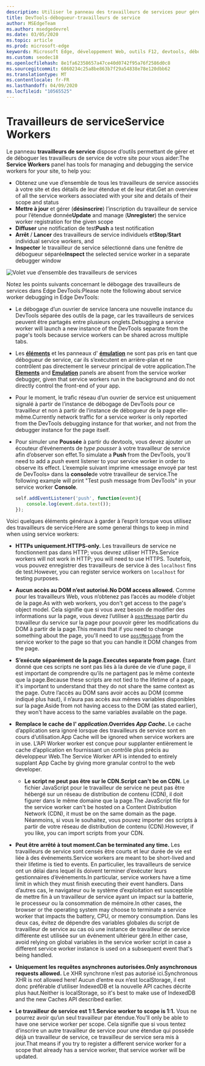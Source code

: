 ```yaml
---
description: Utiliser le panneau des travailleurs de services pour gérer et déboguer vos travailleurs de service
title: DevTools-débogueur-travailleurs de service
author: MSEdgeTeam
ms.author: msedgedevrel
ms.date: 03/05/2020
ms.topic: article
ms.prod: microsoft-edge
keywords: Microsoft Edge, développement Web, outils F12, devtools, débogueur, débogage, PWA, travailleur de service, API de cache
ms.custom: seodec18
ms.openlocfilehash: 8e1fa62358657a47ce40d0742f95a76f2586d0c8
ms.sourcegitcommit: 6860234c25a8be863b7f29a54838e78e120dbb62
ms.translationtype: MT
ms.contentlocale: fr-FR
ms.lasthandoff: 04/09/2020
ms.locfileid: "10565525"
---
```

# <span data-ttu-id="1d0bb-104">Travailleurs de service</span><span class="sxs-lookup"><span data-stu-id="1d0bb-104">Service Workers</span></span>

<span data-ttu-id="1d0bb-105">Le panneau **travailleurs de service** dispose d’outils permettant de gérer et de déboguer les travailleurs de service de votre site pour vous aider:</span><span class="sxs-lookup"><span data-stu-id="1d0bb-105">The **Service Workers** panel has tools for managing and debugging the service workers for your site, to help you:</span></span>

 - <span data-ttu-id="1d0bb-106">Obtenez une vue d’ensemble de tous les travailleurs de service associés à votre site et des détails de leur étendue et de leur état.</span><span class="sxs-lookup"><span data-stu-id="1d0bb-106">Get an overview of all the service workers associated with your site and details of their scope and status</span></span>
 - <span data-ttu-id="1d0bb-107">**Mettre à jour** et gérer (**désinscrire**) l’inscription du travailleur de service pour l’étendue donnée</span><span class="sxs-lookup"><span data-stu-id="1d0bb-107">**Update** and manage (**Unregister**) the service worker registration for the given scope</span></span>
 - <span data-ttu-id="1d0bb-108">**Diffuser** une notification de test</span><span class="sxs-lookup"><span data-stu-id="1d0bb-108">**Push** a test notification</span></span>
 - <span data-ttu-id="1d0bb-109">**Arrêt** / **Lancer** des travailleurs de service individuels et</span><span class="sxs-lookup"><span data-stu-id="1d0bb-109">**Stop**/**Start** individual service workers, and</span></span>
 - <span data-ttu-id="1d0bb-110">**Inspecter** le travailleur de service sélectionné dans une fenêtre de débogueur séparée</span><span class="sxs-lookup"><span data-stu-id="1d0bb-110">**Inspect** the selected service worker in a separate debugger window</span></span>

![Volet vue d’ensemble des travailleurs de services](./media/service_worker.png)

<span data-ttu-id="1d0bb-112">Notez les points suivants concernant le débogage des travailleurs de services dans Edge DevTools:</span><span class="sxs-lookup"><span data-stu-id="1d0bb-112">Please note the following about service worker debugging in Edge DevTools:</span></span>

 - <span data-ttu-id="1d0bb-113">Le débogage d’un ouvrier de service lancera une nouvelle instance du DevTools séparée des outils de la page, car les travailleurs de services peuvent être partagés entre plusieurs onglets.</span><span class="sxs-lookup"><span data-stu-id="1d0bb-113">Debugging a service worker will launch a new instance of the  DevTools separate from the page's tools because service workers can be shared across multiple tabs.</span></span>
 - <span data-ttu-id="1d0bb-114">Les [**éléments**](./elements.md) et les panneaux d' [**émulation**](./emulation.md) ne sont pas pris en tant que débogueur de service, car ils s’exécutent en arrière-plan et ne contrôlent pas directement le serveur principal de votre application.</span><span class="sxs-lookup"><span data-stu-id="1d0bb-114">The [**Elements**](./elements.md) and [**Emulation**](./emulation.md) panels are absent from the service worker debugger, given that service workers run in the background and do not directly control the front-end of your app.</span></span>
 - <span data-ttu-id="1d0bb-115">Pour le moment, le trafic réseau d’un ouvrier de service est uniquement signalé à partir de l’instance de débogage de DevTools pour ce travailleur et non à partir de l’instance de débogueur de la page elle-même.</span><span class="sxs-lookup"><span data-stu-id="1d0bb-115">Currently network traffic for a service worker is only reported from the  DevTools debugging instance for that worker, and not from the debugger instance for the page itself.</span></span>
 - <span data-ttu-id="1d0bb-116">Pour simuler une **Poussée** à partir du devtools, vous devez ajouter un écouteur d’événements de *type pousser* à votre travailleur de service afin d’observer son effet.</span><span class="sxs-lookup"><span data-stu-id="1d0bb-116">To simulate a **Push** from the DevTools, you'll need to add a *push* event listener to your service worker in order to observe its effect.</span></span> <span data-ttu-id="1d0bb-117">L’exemple suivant imprime «message envoyé par test de DevTools» dans la **console**de votre travailleur de service.</span><span class="sxs-lookup"><span data-stu-id="1d0bb-117">The following example will print "Test push message from DevTools" in your service worker **Console**.</span></span>

   ```JavaScript
   self.addEventListener('push', function(event){
       console.log(event.data.text());
   });
   ```

<span data-ttu-id="1d0bb-118">Voici quelques éléments généraux à garder à l’esprit lorsque vous utilisez des travailleurs de service:</span><span class="sxs-lookup"><span data-stu-id="1d0bb-118">Here are some general things to keep in mind when using service workers:</span></span>

- **<span data-ttu-id="1d0bb-119">HTTPs uniquement.</span><span class="sxs-lookup"><span data-stu-id="1d0bb-119">HTTPS-only.</span></span>** <span data-ttu-id="1d0bb-120">Les travailleurs de service ne fonctionnent pas dans HTTP; vous devrez utiliser HTTPs.</span><span class="sxs-lookup"><span data-stu-id="1d0bb-120">Service workers will not work in HTTP; you will need to use HTTPS.</span></span> <span data-ttu-id="1d0bb-121">Toutefois, vous pouvez enregistrer des travailleurs de service à des `localhost` fins de test.</span><span class="sxs-lookup"><span data-stu-id="1d0bb-121">However, you can register service workers on `localhost` for testing purposes.</span></span>

- **<span data-ttu-id="1d0bb-122">Aucun accès au DOM n’est autorisé.</span><span class="sxs-lookup"><span data-stu-id="1d0bb-122">No DOM access allowed.</span></span>** <span data-ttu-id="1d0bb-123">Comme pour les travailleurs Web, vous n’obtenez pas l’accès au modèle d’objet de la page.</span><span class="sxs-lookup"><span data-stu-id="1d0bb-123">As with web workers, you don't get access to the page's object model.</span></span> <span data-ttu-id="1d0bb-124">Cela signifie que si vous avez besoin de modifier des informations sur la page, vous devez l’utiliser à [`postMessage`](https://developer.mozilla.org/docs/Web/API/Worker/postMessage) partir du travailleur du service sur la page pour pouvoir gérer les modifications du DOM à partir de la page.</span><span class="sxs-lookup"><span data-stu-id="1d0bb-124">This means that if you need to change something about the page, you'll need to use [`postMessage`](https://developer.mozilla.org/docs/Web/API/Worker/postMessage) from the service worker to the page so that you can handle it DOM changes from the page.</span></span>

- **<span data-ttu-id="1d0bb-125">S’exécute séparément de la page.</span><span class="sxs-lookup"><span data-stu-id="1d0bb-125">Executes separate from page.</span></span>** <span data-ttu-id="1d0bb-126">Étant donné que ces scripts ne sont pas liés à la durée de vie d’une page, il est important de comprendre qu’ils ne partagent pas le même contexte que la page.</span><span class="sxs-lookup"><span data-stu-id="1d0bb-126">Because these scripts are not tied to the lifetime of a page, it's important to understand that they do not share the same context as the page.</span></span> <span data-ttu-id="1d0bb-127">Outre l’accès au DOM sans avoir accès au DOM (comme indiqué plus haut), il n’aura pas accès aux mêmes variables disponibles sur la page.</span><span class="sxs-lookup"><span data-stu-id="1d0bb-127">Aside from not having access to the DOM (as stated earlier), they won't have access to the same variables available on the page.</span></span>

- **<span data-ttu-id="1d0bb-128">Remplace le cache de l' *application*.</span><span class="sxs-lookup"><span data-stu-id="1d0bb-128">Overrides *App Cache*.</span></span>** <span data-ttu-id="1d0bb-129">Le cache d’application sera ignoré lorsque des travailleurs de service sont en cours d’utilisation.</span><span class="sxs-lookup"><span data-stu-id="1d0bb-129">App Cache will be ignored when service workers are in use.</span></span> <span data-ttu-id="1d0bb-130">L’API Worker worker est conçue pour supplanter entièrement le cache d’application en fournissant un contrôle plus précis au développeur Web.</span><span class="sxs-lookup"><span data-stu-id="1d0bb-130">The Service Worker API is intended to entirely supplant App Cache  by giving more granular control to the web developer.</span></span>

  - **<span data-ttu-id="1d0bb-131">Le script ne peut pas être sur le CDN.</span><span class="sxs-lookup"><span data-stu-id="1d0bb-131">Script can't be on CDN.</span></span>** <span data-ttu-id="1d0bb-132">Le fichier JavaScript pour le travailleur de service ne peut pas être hébergé sur un réseau de distribution de contenu (CDN), il doit figurer dans le même domaine que la page.</span><span class="sxs-lookup"><span data-stu-id="1d0bb-132">The JavaScript file for the service worker can't be hosted on a Content Distribution Network (CDN), it must be on the same domain as the page.</span></span> <span data-ttu-id="1d0bb-133">Néanmoins, si vous le souhaitez, vous pouvez importer des scripts à partir de votre réseau de distribution de contenu (CDN).</span><span class="sxs-lookup"><span data-stu-id="1d0bb-133">However, if you like, you can import scripts from your CDN.</span></span>

- **<span data-ttu-id="1d0bb-134">Peut être arrêté à tout moment.</span><span class="sxs-lookup"><span data-stu-id="1d0bb-134">Can be terminated any time.</span></span>** <span data-ttu-id="1d0bb-135">Les travailleurs de service sont censés être courts et leur durée de vie est liée à des événements.</span><span class="sxs-lookup"><span data-stu-id="1d0bb-135">Service workers are meant to be short-lived and their lifetime is tied to events.</span></span> <span data-ttu-id="1d0bb-136">En particulier, les travailleurs de service ont un délai dans lequel ils doivent terminer d’exécuter leurs gestionnaires d’événements.</span><span class="sxs-lookup"><span data-stu-id="1d0bb-136">In particular, service workers have a time limit in which they must finish executing their event handlers.</span></span> <span data-ttu-id="1d0bb-137">Dans d’autres cas, le navigateur ou le système d’exploitation est susceptible de mettre fin à un travailleur de service ayant un impact sur la batterie, le processeur ou la consommation de mémoire.</span><span class="sxs-lookup"><span data-stu-id="1d0bb-137">In other cases, the browser or the operating system may choose to terminate a service worker that impacts the battery, CPU, or memory consumption.</span></span> <span data-ttu-id="1d0bb-138">Dans les deux cas, évitez de dépendre des variables globales du script de travailleur de service au cas où une instance de travailleur de service différente est utilisée sur un événement ultérieur géré.</span><span class="sxs-lookup"><span data-stu-id="1d0bb-138">In either case, avoid relying on global variables in the service worker script in case a different service worker instance is used on a subsequent event that's being handled.</span></span>

- **<span data-ttu-id="1d0bb-139">Uniquement les requêtes asynchrones autorisées.</span><span class="sxs-lookup"><span data-stu-id="1d0bb-139">Only asynchronous requests allowed.</span></span>** <span data-ttu-id="1d0bb-140">Le XHR synchrone n’est pas autorisé ici.</span><span class="sxs-lookup"><span data-stu-id="1d0bb-140">Synchronous XHR is not allowed here!</span></span> <span data-ttu-id="1d0bb-141">Aucun d’entre eux n’est localStorage, il est donc préférable d’utiliser IndexedDB et la nouvelle API caches décrite plus haut.</span><span class="sxs-lookup"><span data-stu-id="1d0bb-141">Neither is localStorage, so it's best to make use of IndexedDB and the new Caches API described earlier.</span></span>

- **<span data-ttu-id="1d0bb-142">Le travailleur de service est 1:1.</span><span class="sxs-lookup"><span data-stu-id="1d0bb-142">Service worker to scope is 1:1.</span></span>** <span data-ttu-id="1d0bb-143">Vous ne pourrez avoir qu’un seul travailleur par étendue.</span><span class="sxs-lookup"><span data-stu-id="1d0bb-143">You'll only be able to have one service worker per scope.</span></span> <span data-ttu-id="1d0bb-144">Cela signifie que si vous tentez d’inscrire un autre travailleur de service pour une étendue qui possède déjà un travailleur de service, ce travailleur de service sera mis à jour.</span><span class="sxs-lookup"><span data-stu-id="1d0bb-144">That means if you try to register a different service worker for a scope that already has a service worker, that service worker will be updated.</span></span>
